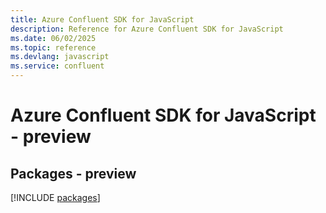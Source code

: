 ```yaml
---
title: Azure Confluent SDK for JavaScript
description: Reference for Azure Confluent SDK for JavaScript
ms.date: 06/02/2025
ms.topic: reference
ms.devlang: javascript
ms.service: confluent
---
```

# Azure Confluent SDK for JavaScript - preview
## Packages - preview
[!INCLUDE [packages](confluent-index.md)]